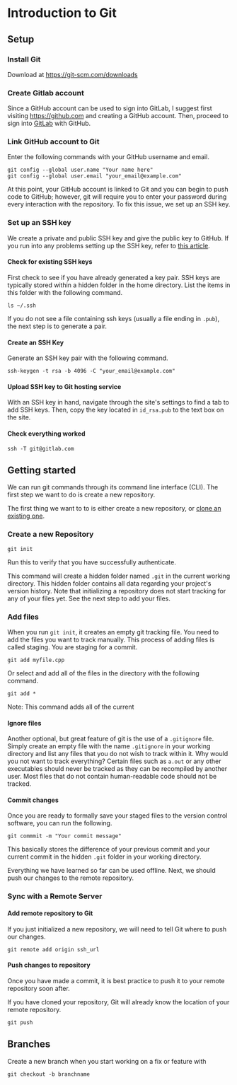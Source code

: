 # Introduction to Git

## Setup

### Install Git

Download at <https://git-scm.com/downloads>

### Create Gitlab account

Since a GitHub account can be used to sign into GitLab, I suggest first visiting <https://github.com> and creating a GitHub account. Then, proceed to sign into [GitLab](https://gitlab.com/) with GitHub.

### Link GitHub account to Git

Enter the following commands with your GitHub username and email.

```batch
git config --global user.name "Your name here"
git config --global user.email "your_email@example.com"
```

At this point, your GitHub account is linked to Git and you can begin to push code to GitHub; however, git will require you to enter your password during every interaction with the repository. To fix this issue, we set up an SSH key.

### Set up an SSH key

We create a private and public SSH key and give the public key to GitHub. If you run into any problems setting up the SSH key, refer to [this article](https://help.github.com/en/articles/connecting-to-github-with-ssh).

#### Check for existing SSH keys

First check to see if you have already generated a key pair. SSH keys are typically stored within a hidden folder in the home directory. List the items in this folder with the following command.

```batch
ls ~/.ssh
```

If you do not see a file containing ssh keys (usually a file ending in `.pub`), the next step is to generate a pair.

#### Create an SSH Key

Generate an SSH key pair with the following command.

```batch
ssh-keygen -t rsa -b 4096 -C "your_email@example.com"
```

#### Upload SSH key to Git hosting service

With an SSH key in hand, navigate through the site's settings to find a tab to add SSH keys. Then, copy the key located in `id_rsa.pub` to the text box on the site.

#### Check everything worked

```batch
ssh -T git@gitlab.com
```

## Getting started

We can run git commands through its command line interface (CLI). The first step we want to do is create a new repository.

The first thing we want to to is either create a new repository, or [clone an existing one](https://help.github.com/en/articles/cloning-a-repository).

### Create a new Repository

```batch
git init
```

Run this to verify that you have successfully authenticate.

This command will create a hidden folder named `.git` in the current working directory. This hidden folder contains all data regarding your project's version history. Note that initializing a repository does not start tracking for any of your files yet. See the next step to add your files.

### Add files

When you run `git init`, it creates an empty git tracking file. You need to add the files you want to track manually. This process of adding files is called staging. You are staging for a commit.

```batch
git add myfile.cpp
```

Or select and add all of the files in the directory with the following command.

```batch
git add *
```

Note: This command adds all of the current

#### Ignore files

Another optional, but great feature of git is the use of a `.gitignore` file. Simply create an empty file with the name `.gitignore` in your working directory and list any files that you do not wish to track within it. Why would you not want to track everything? Certain files such as `a.out` or any other executables should never be tracked as they can be recompiled by another user. Most files that do not contain human-readable code should not be tracked.

#### Commit changes

Once you are ready to formally save your staged files to the version control software, you can run the following.

```batch
git commmit -m "Your commit message"
```

This basically stores the difference of your previous commit and your current commit in the hidden `.git` folder in your working directory.

Everything we have learned so far can be used offline. Next, we should push our changes to the remote repository.

### Sync with a Remote Server

#### Add remote repository to Git

If you just initialized a new repository, we will need to tell Git where to push our changes.

```batch
git remote add origin ssh_url
```

#### Push changes to repository

Once you have made a commit, it is best practice to push it to your remote repository soon after.

If you have cloned your repository, Git will already know the location of your remote repository.

```batch
git push
```

## Branches

Create a new branch when you start working on a fix or feature with

```batch
git checkout -b branchname
```
